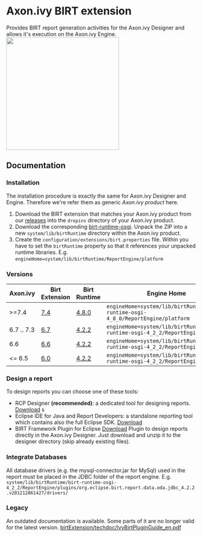 # Axon.ivy BIRT extension
Provides BIRT report generation activities for the Axon.ivy Designer and allows it's execution on the Axon.ivy Engine.
<image src="https://github.com/ivy-supplements/birt-reporting/blob/master/birtExtension/techdoc/processEditorWithBirtExtension.png" width=300/>

## Documentation

### Installation
The installation procedure is exactly the same for Axon.ivy Designer and Engine. Therefore we're refer them as generic <i>Axon.ivy product</i> here.
1. Download the BIRT extension that matches your Axon.ivy product from our [releases](https://github.com/ivy-supplements/birt-reporting/releases) into the `dropins` directory of your Axon.ivy product.
2. Download the corresponding [birt-runtime-osgi](https://download.eclipse.org/birt/downloads/#runtime). Unpack the ZIP into a new `system/lib/birtRuntime` directory within the Axon.ivy product.
3. Create the `configuration/extensions/birt.properties` file. Within you have to set the `birtRuntime` property so that it references your unpacked runtime libraries. E.g.
`engineHome=system/lib/birtRuntime/ReportEngine/platform`

### Versions

|Axon.ivy |Birt Extension |Birt Runtime |Engine Home |
|---------|---------------|-------------|------------|
|>=7.4    |[7.4](https://github.com/ivy-supplements/birt-reporting/releases/latest) |[4.8.0](https://www.eclipse.org/downloads/download.php?file=/birt/downloads/drops/R-R1-4.8.0-201806261756/birt-runtime-osgi-4.8.0-20180626.zip) |`engineHome=system/lib/birtRuntime/birt-runtime-osgi-4_8_0/ReportEngine/platform` |
|6.7 .. 7.3 |[6.7](https://github.com/ivy-supplements/birt-reporting/releases/tag/6.7.0) |[4.2.2](http://www.eclipse.org/downloads/download.php?file=/birt/downloads/drops/R-R1-4_2_2-201302161152/birt-runtime-osgi-4_2_2.zip) | `engineHome=system/lib/birtRuntime/birt-runtime-osgi-4_2_2/ReportEngine` |
|6.6      |[6.6](https://github.com/ivy-supplements/birt-reporting/releases/tag/6.6.0) |[4.2.2](http://www.eclipse.org/downloads/download.php?file=/birt/downloads/drops/R-R1-4_2_2-201302161152/birt-runtime-osgi-4_2_2.zip) | `engineHome=system/lib/birtRuntime/birt-runtime-osgi-4_2_2/ReportEngine` |
|<= 6.5    |[6.0](https://github.com/ivy-supplements/birt-reporting/releases/tag/6.0.0) |[4.2.2](http://www.eclipse.org/downloads/download.php?file=/birt/downloads/drops/R-R1-4_2_2-201302161152/birt-runtime-osgi-4_2_2.zip) | `engineHome=system/lib/birtRuntime/birt-runtime-osgi-4_2_2/ReportEngine` |

### Design a report
To design reports you can choose one of these tools:

- RCP Designer **(recommended)**: a dedicated tool for designing reports. [Download](http://www.eclipse.org/downloads/download.php?file=/birt/downloads/drops/R-R1-4.6.0-201606072112/birt-rcp-report-designer-4.6.0-20160607-win32.win32.x86_64.zip) s
- Eclipse IDE for Java and Report Developers: a standalone reporting tool which contains also the full Eclipse SDK. [Download](https://www.eclipse.org/downloads/packages/eclipse-ide-java-and-report-developers/neonr)
- BIRT Framework Plugin for Eclipse [Download](http://www.eclipse.org/downloads/download.php?file=/birt/downloads/drops/R-R1-4.6.0-201606072112/birt-runtime-4.6.0-20160607.zip)
Plugin to design reports directly in the Axon.ivy Designer. Just download and unzip it to the designer directory (skip already existing files).

### Integrate Databases
All database drivers (e.g. the mysql-connector.jar for MySql) used in the report must be placed in the JDBC folder of the report engine. E.g.
`system/lib/birtRuntime/birt-runtime-osgi-4_2_2/ReportEngine/plugins/org.eclipse.birt.report.data.oda.jdbc_4.2.2.v201212061427/drivers/`

### Legacy
An outdated documentation is available. Some parts of it are no longer valid for the latest version. [birtExtension/techdoc/IvyBirtPluginGuide_en.pdf](https://github.com/ivy-supplements/birt-reporting/blob/master/birtExtension/techdoc/IvyBirtPluginGuide_en.pdf)
